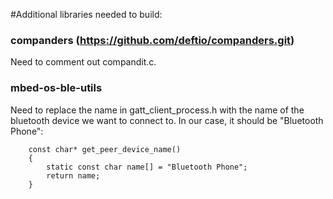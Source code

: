 #Additional libraries needed to build:

### companders (https://github.com/deftio/companders.git)
Need to comment out compandit.c.

### mbed-os-ble-utils

Need to replace the name in gatt_client_process.h with the name of the bluetooth device
we want to connect to. In our case, it should be "Bluetooth Phone":
```
    const char* get_peer_device_name()
    {
        static const char name[] = "Bluetooth Phone";
        return name;
    }
```